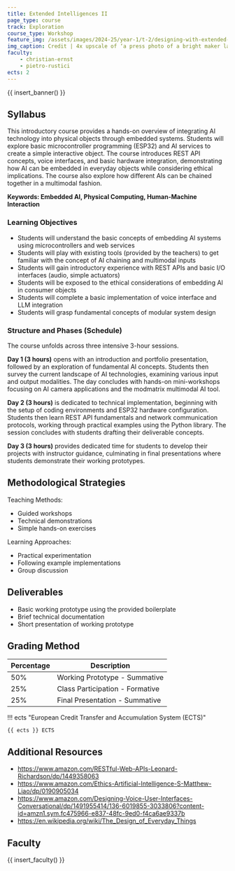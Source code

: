 ```yaml
---
title: Extended Intelligences II
page_type: course
track: Exploration
course_type: Workshop
feature_img: /assets/images/2024-25/year-1/t-2/designing-with-extended-intelligences.png
img_caption: Credit | 4x upscale of ‘a press photo of a bright maker lab full of students hacking programming and building physical prototypes --ar 3:2 --v 5.2’ (Copyright Midjourney, Christian Ernst)
faculty:
    - christian-ernst
    - pietro-rustici
ects: 2
---
```


{{ insert_banner() }}


## Syllabus

This introductory course provides a hands-on overview of integrating AI technology into physical objects through embedded systems. Students will explore basic microcontroller programming (ESP32) and AI services to create a simple interactive object. The course introduces REST API concepts, voice interfaces, and basic hardware integration, demonstrating how AI can be embedded in everyday objects while considering ethical implications. The course also explore how different AIs can be chained together in a multimodal fashion. 

**Keywords: Embedded AI, Physical Computing, Human-Machine Interaction**

### Learning Objectives

- Students will understand the basic concepts of embedding AI systems using microcontrollers and web services
- Students will play with existing tools (provided by the teachers) to get familiar with the concept of AI chaining and multimodal inputs
- Students will gain introductory experience with REST APIs and basic I/O interfaces (audio, simple actuators)
- Students will be exposed to the ethical considerations of embedding AI in consumer objects
- Students will complete a basic implementation of voice interface and LLM integration
- Students will grasp fundamental concepts of modular system design


### Structure and Phases (Schedule)

The course unfolds across three intensive 3-hour sessions. 

**Day 1 (3 hours)** opens with an introduction and portfolio presentation, followed by an exploration of fundamental AI concepts. Students then survey the current landscape of AI technologies, examining various input and output modalities. The day concludes with hands-on mini-workshops focusing on AI camera applications and the modmatrix multimodal AI tool. 

**Day 2 (3 hours)** is dedicated to technical implementation, beginning with the setup of coding environments and ESP32 hardware configuration. Students then learn REST API fundamentals and network communication protocols, working through practical examples using the Python library. The session concludes with students drafting their deliverable concepts. 

**Day 3 (3 hours)** provides dedicated time for students to develop their projects with instructor guidance, culminating in final presentations where students demonstrate their working prototypes.


## Methodological Strategies

Teaching Methods:
- Guided workshops
- Technical demonstrations
- Simple hands-on exercises

Learning Approaches:
- Practical experimentation
- Following example implementations
- Group discussion


## Deliverables

- Basic working prototype using the provided boilerplate
- Brief technical documentation
- Short presentation of working prototype

## Grading Method

| Percentage  | Description                         |
| ----------- | ------------------------------------|
| 50%         | Working Prototype - Summative                     |
| 25%         | Class Participation - Formative   |
| 25%         | Final Presentation - Summative                    |


!!! ects "European Credit Transfer and Accumulation System (ECTS)"

    {{ ects }} ECTS

## Additional Resources

- https://www.amazon.com/RESTful-Web-APIs-Leonard-Richardson/dp/1449358063
- https://www.amazon.com/Ethics-Artificial-Intelligence-S-Matthew-Liao/dp/0190905034
- https://www.amazon.com/Designing-Voice-User-Interfaces-Conversational/dp/1491955414/136-6019855-3033806?content-id=amzn1.sym.fc475966-e837-48fc-9ed0-f4ca6ae9337b
- https://en.wikipedia.org/wiki/The_Design_of_Everyday_Things


## Faculty

{{ insert_faculty() }}

